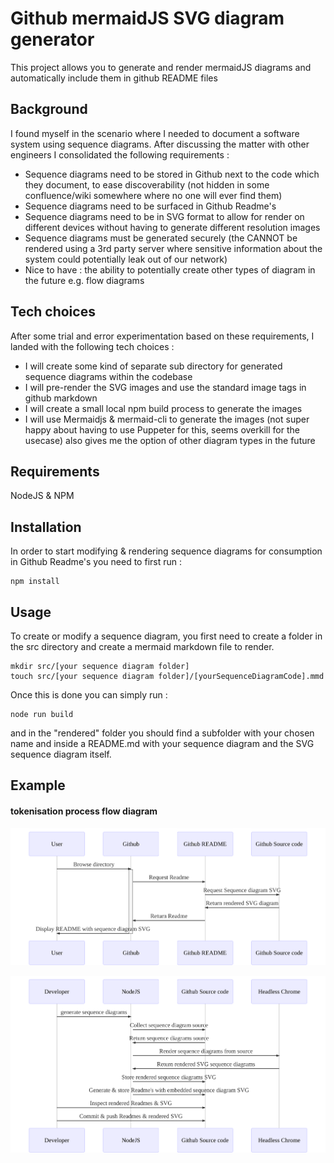 # Github mermaidJS SVG diagram generator

This project allows you to generate and render mermaidJS diagrams and automatically include them in github README files

## Background

I found myself in the scenario where I needed to document a software system using sequence diagrams. After discussing the matter with other engineers I consolidated the following requirements :

* Sequence diagrams need to be stored in Github next to the code which they document, to ease discoverability (not hidden in some confluence/wiki somewhere where no one will ever find them)
* Sequence diagrams need to be surfaced in Github Readme's
* Sequence diagrams need to be in SVG format to allow for render on different devices without having to generate different resolution images
* Sequence diagrams must be generated securely (the CANNOT be rendered using a 3rd party server where sensitive information about the system could potentially leak out of our network)
* Nice to have : the ability to potentially create other types of diagram in the future e.g. flow diagrams

## Tech choices

After some trial and error experimentation based on these requirements, I landed with the following tech choices :

* I will create some kind of separate sub directory for generated sequence diagrams within the codebase
* I will pre-render the SVG images and use the standard image tags in github markdown
* I will create a small local npm build process to generate the images
* I will use Mermaidjs & mermaid-cli to generate the images (not super happy about having to use Puppeter for this, seems overkill for the usecase) also gives me the option of other diagram types in the future

## Requirements

NodeJS & NPM


## Installation

In order to start modifying & rendering sequence diagrams for consumption in Github Readme's you need to first run :

```
npm install
```

## Usage

To create or modify a sequence diagram, you first need to create a folder in the src directory and create a mermaid markdown file to render.
```
mkdir src/[your sequence diagram folder]
touch src/[your sequence diagram folder]/[yourSequenceDiagramCode].mmd
```
Once this is done you can simply run :
```
node run build
```

and in the "rendered" folder you should find a subfolder with your chosen name and inside a README.md with your sequence diagram and the SVG sequence diagram itself.

## Example

#### tokenisation process flow diagram

![Image of flowDiagram](./generated/githubSequenceDiagrams/diagramFlow.svg?sanitize=true)

![Image of generation Flow](./generated/githubSequenceDiagrams/generationFlow.svg?sanitize=true)